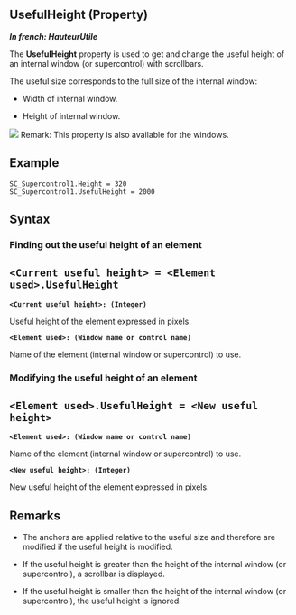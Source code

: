 


## UsefulHeight (Property)

***In french: HauteurUtile***
	



<a name="XUse"></a>
<a name="Use"></a>
<a name="description"></a>
The **UsefulHeight** property is used to get and change the useful height of an internal window (or supercontrol) with scrollbars. 

The useful size corresponds to the full size of the internal window:

- Width of internal window.

- Height of internal window.


![](https://doc.pcsoft.fr/en-US/images/image.awp?langid=3&name=FenTailleUtile.gif)
Remark: This property is also available for the windows.


<a name="Example1"></a>
<a name="sample_code"></a>

## Example


```wl
SC_Supercontrol1.Height = 320
SC_Supercontrol1.UsefulHeight = 2000
```

<a name="XSYNTAX"></a>

## Syntax
<a name="SYNTAX1"></a>

### Finding out the useful height of an element

`<Current useful height> = <Element used>.UsefulHeight`
---

**`<Current useful height>: (Integer)`**

Useful height of the element expressed in pixels.

**`<Element used>: (Window name or control name)`**

Name of the element (internal window or supercontrol) to use. 


<a name="SYNTAX2"></a>

### Modifying the useful height of an element

`<Element used>.UsefulHeight = <New useful height>`
---

**`<Element used>: (Window name or control name)`**

Name of the element (internal window or supercontrol) to use.

**`<New useful height>: (Integer)`**

New useful height of the element expressed in pixels.  



<a name="NOTE0"></a>
<a name="NOTE0_1"></a>

## Remarks


- The anchors are applied relative to the useful size and therefore are modified if the useful height is modified.

- If the useful height is greater than the height of the internal window (or supercontrol), a scrollbar is displayed.

- If the useful height is smaller than the height of the internal window (or supercontrol), the useful height is ignored.





